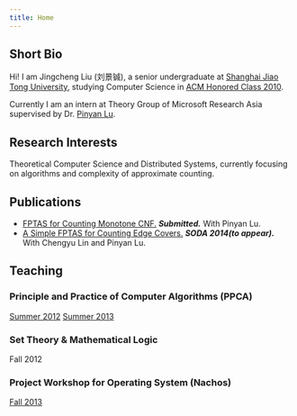 ```yaml
---
title: Home
---
```


Short Bio
-----------------------------
Hi! I am Jingcheng Liu (刘景铖), a senior undergraduate at [Shanghai Jiao Tong University](http://www.sjtu.edu.cn/),
studying Computer Science in [ACM Honored Class 2010](http://acm.sjtu.edu.cn/).

Currently I am an intern at Theory Group of Microsoft Research Asia supervised by Dr. [Pinyan Lu](http://research.microsoft.com/en-us/people/pinyanl/).

Research Interests
-----------------------------
Theoretical Computer Science and Distributed Systems, currently focusing on algorithms and complexity of approximate counting.

<div id="pub" class="colorli">

Publications
-----------------------------

* [FPTAS for Counting Monotone CNF.](http://arxiv.org/abs/1311.3728)
___Submitted.___
With Pinyan Lu. 
* [A Simple FPTAS for Counting Edge Covers.](http://arxiv.org/abs/1309.6115)
___SODA 2014(to appear).___
With Chengyu Lin and Pinyan Lu.

</div>

<div id="teach">

Teaching
-----------------------------
### Principle and Practice of Computer Algorithms (PPCA) 
[Summer 2012](http://acm.sjtu.edu.cn/ppca/wiki/Principle_and_Practice_of_Computer_Algorithms_(Summer_2012)) [Summer 2013](http://acm.sjtu.edu.cn/ppca/wiki/Principle_and_Practice_of_Computer_Algorithms_(Summer_2013))

### Set Theory & Mathematical Logic 
Fall 2012

### Project Workshop for Operating System (Nachos)
[Fall 2013](http://acm.sjtu.edu.cn/wiki/Nachos_2013)

</div>
